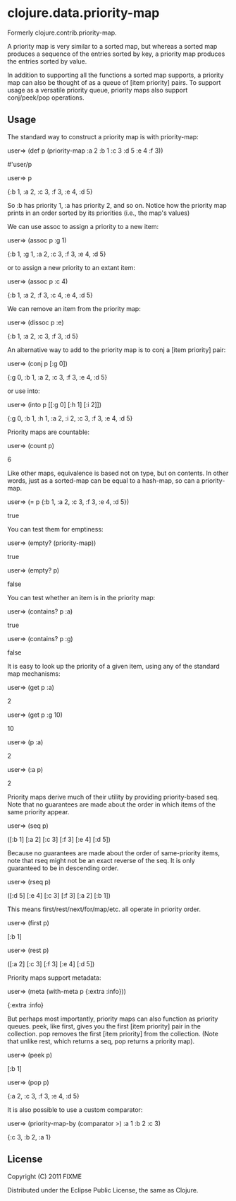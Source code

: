 # clojure.data.priority-map

Formerly clojure.contrib.priority-map.

A priority map is very similar to a sorted map,
but whereas a sorted map produces a
sequence of the entries sorted by key, a priority
map produces the entries sorted by value.

In addition to supporting all the functions a
sorted map supports, a priority map
can also be thought of as a queue of [item priority] pairs.
To support usage as a versatile priority queue,
priority maps also support conj/peek/pop operations.

## Usage

The standard way to construct a priority map is with priority-map:

user=> (def p (priority-map :a 2 :b 1 :c 3 :d 5 :e 4 :f 3))

#'user/p

user=> p

{:b 1, :a 2, :c 3, :f 3, :e 4, :d 5}

So :b has priority 1, :a has priority 2, and so on.
Notice how the priority map prints in an order sorted by its priorities (i.e., the map's values)

We can use assoc to assign a priority to a new item:

user=> (assoc p :g 1)

{:b 1, :g 1, :a 2, :c 3, :f 3, :e 4, :d 5}

or to assign a new priority to an extant item:

user=> (assoc p :c 4)

{:b 1, :a 2, :f 3, :c 4, :e 4, :d 5}

We can remove an item from the priority map:

user=> (dissoc p :e)

{:b 1, :a 2, :c 3, :f 3, :d 5}

An alternative way to add to the priority map is to conj a [item priority] pair:

user=> (conj p [:g 0])

{:g 0, :b 1, :a 2, :c 3, :f 3, :e 4, :d 5}

or use into:

user=> (into p [[:g 0] [:h 1] [:i 2]])

{:g 0, :b 1, :h 1, :a 2, :i 2, :c 3, :f 3, :e 4, :d 5}

Priority maps are countable:

user=> (count p)

6

Like other maps, equivalence is based not on type, but on contents.
In other words, just as a sorted-map can be equal to a hash-map,
so can a priority-map.

user=> (= p {:b 1, :a 2, :c 3, :f 3, :e 4, :d 5})

true

You can test them for emptiness:

user=> (empty? (priority-map))

true

user=> (empty? p)

false

You can test whether an item is in the priority map:

user=> (contains? p :a)

true

user=> (contains? p :g)

false

It is easy to look up the priority of a given item, using any of the standard map mechanisms:

user=> (get p :a)

2

user=> (get p :g 10)

10

user=> (p :a)

2

user=> (:a p)

2

Priority maps derive much of their utility by providing priority-based seq.
Note that no guarantees are made about the order in which items of the same priority appear.

user=> (seq p)

([:b 1] [:a 2] [:c 3] [:f 3] [:e 4] [:d 5])

Because no guarantees are made about the order of same-priority items, note that
rseq might not be an exact reverse of the seq.  It is only guaranteed to be in
descending order.

user=> (rseq p)

([:d 5] [:e 4] [:c 3] [:f 3] [:a 2] [:b 1])

This means first/rest/next/for/map/etc. all operate in priority order.

user=> (first p)

[:b 1]

user=> (rest p)

([:a 2] [:c 3] [:f 3] [:e 4] [:d 5])

Priority maps support metadata:

user=> (meta (with-meta p {:extra :info}))

{:extra :info}

But perhaps most importantly, priority maps can also function as priority queues.
peek, like first, gives you the first [item priority] pair in the collection.
pop removes the first [item priority] from the collection.
(Note that unlike rest, which returns a seq, pop returns a priority map).

user=> (peek p)

[:b 1]

user=> (pop p)

{:a 2, :c 3, :f 3, :e 4, :d 5}

It is also possible to use a custom comparator:

user=> (priority-map-by (comparator >) :a 1 :b 2 :c 3)

{:c 3, :b 2, :a 1}

## License

Copyright (C) 2011 FIXME

Distributed under the Eclipse Public License, the same as Clojure.
